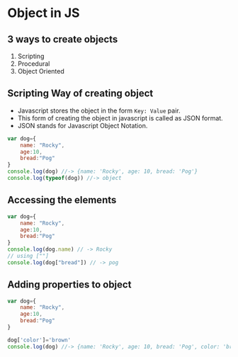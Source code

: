 # Object in JS
## 3 ways to create objects
1. Scripting
1. Procedural
1. Object Oriented

## Scripting Way of creating object

- Javascript stores the object in the form `Key: Value` pair.
- This form of creating the object in javascript is called as JSON format.
- JSON stands for Javascript Object Notation.


```js
var dog={
    name: "Rocky",
    age:10,
    bread:"Pog"
}
console.log(dog) //-> {name: 'Rocky', age: 10, bread: 'Pog'}
console.log(typeof(dog)) //-> object
```

## Accessing the elements
```js
var dog={
    name: "Rocky",
    age:10,
    bread:"Pog"
}
console.log(dog.name) // -> Rocky
// using [""]
console.log(dog["bread"]) // -> pog
```

## Adding properties to object
```js
var dog={
    name: "Rocky",
    age:10,
    bread:"Pog"
}

dog['color']='brown'
console.log(dog) //-> {name: 'Rocky', age: 10, bread: 'Pog', color: 'brown'}
```